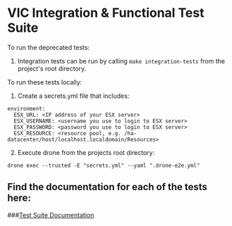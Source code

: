 VIC Integration & Functional Test Suite
=======

To run the deprecated tests:

1. Integration tests can be run by calling `make integration-tests` from the project's root directory.

To run these tests locally:

1. Create a secrets.yml file that includes:  
```
environment:  
  ESX_URL: <IP address of your ESX server>  
  ESX_USERNAME: <username you use to login to ESX server>  
  ESX_PASSWORD: <password you use to login to ESX server>  
  ESX_RESOURCE: <resource pool, e.g. /ha-datacenter/host/localhost.localdomain/Resources>  
```
2. Execute drone from the projects root directory:

  `drone exec --trusted -E "secrets.yml" --yaml ".drone-e2e.yml"`

Find the documentation for each of the tests here:
-
###[Test Suite Documentation](test-cases/TestGroups.md)
